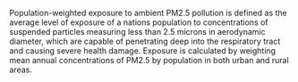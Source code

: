 Population-weighted exposure to ambient PM2.5 pollution is defined as the average level of exposure of a nations population to concentrations of suspended particles measuring less than 2.5 microns in aerodynamic diameter, which are capable of penetrating deep into the respiratory tract and causing severe health damage. Exposure is calculated by weighting mean annual concentrations of PM2.5 by population in both urban and rural areas.